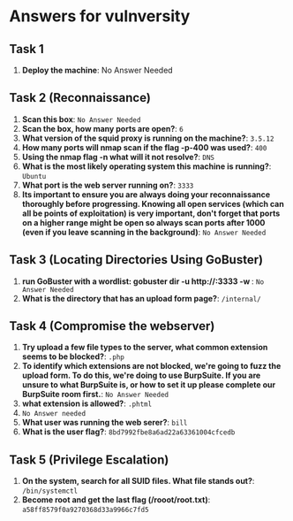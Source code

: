 # Answers for vulnversity

## Task 1

1. **Deploy the machine**: No Answer Needed

## Task 2 (Reconnaissance)

1. **Scan this box**: `No Answer Needed`
2. **Scan the box, how many ports are open?**: `6`
3. **What version of the squid proxy is running on the machine?**: `3.5.12`
4. **How many ports will nmap scan if the flag -p-400 was used?**: `400`
5. **Using the nmap flag -n what will it not resolve?**: `DNS`
6. **What is the most likely operating system this machine is running?**: `Ubuntu`
7. **What port is the web server running on?**: `3333`
8. **Its important to ensure you are always doing your reconnaissance thoroughly before progressing. Knowing all open services (which can all be points of exploitation) is very important, don't forget that ports on a higher range might be open so always scan ports after 1000 (even if you leave scanning in the background)**: `No Answer Needed`

## Task 3 (Locating Directories Using GoBuster)

1. **run GoBuster with a wordlist: gobuster dir -u http://<ip>:3333 -w <word list location>**: `No Answer Needed`
2. **What is the directory that has an upload form page?**: `/internal/`
  
## Task 4 (Compromise the webserver)

1. **Try upload a few file types to the server, what common extension seems to be blocked?**: `.php`
2. **To identify which extensions are not blocked, we're going to fuzz the upload form. To do this, we're doing to use BurpSuite. If you are unsure to what BurpSuite is, or how to set it up please complete our BurpSuite room first.**: `No Answer Needed`
3. **what extension is allowed?**: `.phtml`
4. `No Answer needed`
5. **What user was running the web serer?**: `bill`
6. **What is the user flag?**: `8bd7992fbe8a6ad22a63361004cfcedb`

## Task 5 (Privilege Escalation)

1. **On the system, search for all SUID files. What file stands out?**: `/bin/systemctl`
2. **Become root and get the last flag (/rooot/root.txt)**: `a58ff8579f0a9270368d33a9966c7fd5`



